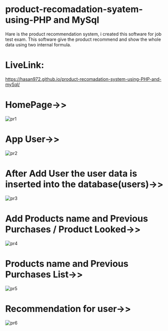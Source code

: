 # product-recomadation-syatem-using-PHP and MySql
Hare is the product recommendation system, i created this software for job test exam.
This software give the product recommend and show the whole data using two internal formula.
# LiveLink:
 https://hasan972.github.io/product-recomadation-system-using-PHP-and-mySql/

# HomePage->>
![pr1](https://user-images.githubusercontent.com/49594744/122649920-079a2c80-d152-11eb-8885-4315bffade32.PNG)
# App User->>
![pr2](https://user-images.githubusercontent.com/49594744/122649923-0bc64a00-d152-11eb-876d-4f8b4d2db382.PNG)
# After Add User the user data is inserted into the database(users)->>
![pr3](https://user-images.githubusercontent.com/49594744/122649925-0c5ee080-d152-11eb-8b10-0d54513fc488.PNG)
# Add Products name and Previous Purchases / Product Looked->>
![pr4](https://user-images.githubusercontent.com/49594744/122649926-0d900d80-d152-11eb-9d10-bcf58e4e2406.PNG)
# Products name and Previous Purchases List->>
![pr5](https://user-images.githubusercontent.com/49594744/122649929-0f59d100-d152-11eb-86e3-9d57208cf958.PNG)
# Recommendation for user->>
![pr6](https://user-images.githubusercontent.com/49594744/122649938-154fb200-d152-11eb-98f5-bde059947227.PNG)

 
